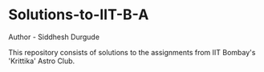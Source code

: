 # Solutions-to-IIT-B-A

Author - Siddhesh Durgude

This repository consists of solutions to the assignments from IIT Bombay's 'Krittika' Astro Club.
